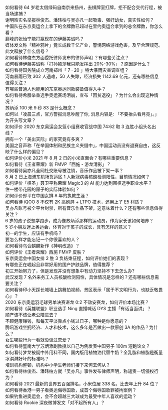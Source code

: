 如何看待 64 岁老太借绿码自南京来扬州，去棋牌室打牌，拒不配合交代行程，被当场逮捕？  
谢明皓实名举报林俊杰、潘玮柏与吴亦凡一起吸毒、强奸幼女，真实性如何？  
中国队在东京奥运会上拿下的金牌数已超过在里约奥运会拿到的总金牌数，你怎么看？  
巅峰的张怡宁能打赢现在的伊藤美诚吗？  
媒体发文称「精神鸦片」竟长成数千亿产业，警惕网络游戏危害，及早合理规范。此文释放了什么信号？  
如何看待林俊杰方面委托律师发布的律师声明 ？有哪些关注点？  
如何看待伊藤美诚称「打孙颖莎我只能发挥出 20%-30%」？原因是什么？  
如何看待国务院成立河南郑州「 7 · 20 」特大暴雨灾害调查组？  
河南暴雨已致 302 人遇难，50 人失踪，经济损失 1142.69 亿元，还有哪些信息值得关注？  
有哪些普通人也能用的东京奥运同款装备值得入手？  
如何看待希腊举重选手奥运赛场泪崩，宣布「因贫退役」？为什么会出现这种情况？  
苏炳添 100 米 9 秒 83 是什么概念？  
如何以「凌晨三点，官方警报消息吵醒了你, 消息内容是: 「不要抬头看月亮」。」为开头写文章？  
如何评价 2020 东京奥运会女篮小组赛收官战中国 74:62 取 3 连胜小组头名出线？  
拥有一个「美出天际」的家究竟有多爽？  
美国之音声称「在举国体制和民族主义夹缝中」，中国运动员没有退赛自由，这反映了什么样的偏见？  
如何评价小米 2021 年 8 月 2 日的小米直面会？有哪些重要信息？  
如何看待《王者荣耀》新 FMVP「西施 - 游龙清影」？  
如何看待吴亦凡全网社交账号被注销，音乐作品被下架一事？  
8 月 2 日上海浦东机场货运区 1 人新冠病毒核酸检测阳性，目前情况如何？  
如何评价「棋圣」聂卫平称荣耀 Magic3 的 AI 能力达到围棋选手职业水平？  
住一楼带花园的房子的实际体验如何？  
如何评价郎平在中国女排 8 年的执教生涯？  
如何看待 iQOO 8 不仅有 2K 高刷屏 + LTPO 技术，还用上了 E5 材质？  
吴亦凡账号被全平台封禁，所有音乐作品下架，这意味着什么？还有哪些信息值得关注？  
6 岁的孩子说想学跑步，成为像苏炳添那样的运动员，作为家长该如何培养？  
5 岁小朋友迷上奥运会，体育对于孩子的成长，具有怎样的意义？  
初一的学生，应该有手机吗？  
要怎么样才能忘记一个你很喜欢的人？  
如何看待乌合麒麟新作《神明改造》？  
如何评价《王者荣耀》西施 FMVP 皮肤？  
东京奥运会中国女排 2 胜 3 负结束征程，如何评价她们的表现？  
有哪些正在崛起且非常好用的国产护肤品牌，值得推荐？  
初三开始努力了，但是发现并没有想象中有动力坚持不下去怎么办?  
武汉发现 7 名外来务工人员核酸检测阳性，具体情况是怎样的？还有哪些信息需要关注？  
如何看待印小天踩长城墙上跳舞拍视频，景区表示「属于不文明行为，也缺乏敬畏心」？  
2020 东京奥运羽毛球男单决赛谌龙 0:2 不敌安赛龙，如何评价本场比赛？  
如何看待《英雄联盟》职业选手 Ning 直播喊话 DYS 主播「有话当面讲」？  
顺产该不该让老公陪进去？  
不顾健康赚钱，和每天平淡靠点小钱过日子，哪种是你愿意的？  
腾讯游戏坐拥经济、人才和技术，这么多年是否做出一款原创 3A 的作品？为什么？  
女生哪些行为一看就没谈过恋爱？  
如何看待暨南大学苏炳添副教授以自己为例发表中国男子 100m 短跑论文？  
如何看待梦龙被疑中外用料不同，国内版用植物油代替牛奶？全乳脂和植脂是衡量冰淇淋好坏的标准吗？  
培训机构整顿，机构中小学生老师们接下来何去何从？  
如何看待林俊杰、潘玮柏方就「吴亦凡」事件发布律师声明，称谴责一切侵权行为？  
如何看待 2021 最新的世界五百强排名，小米位居 338 名，比去年上升 84 位？  
如何看待香港一男子看奥运侮辱国歌，成首个侮辱国歌罪被拘案例？  
如果钓鱼进奥运会，会不会超越三大球成为最受中年人喜欢的运动？  
如何看待 Rookie 深夜微博发文「对不起所有人」？  

